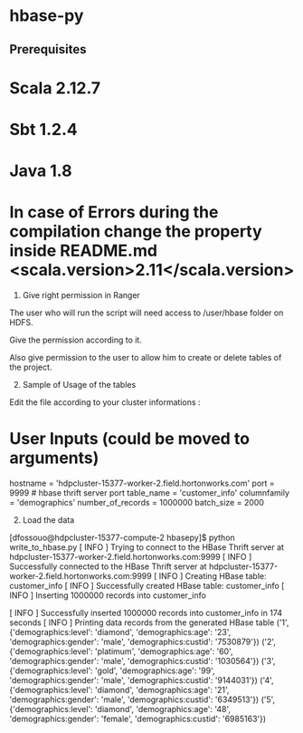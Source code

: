 # hbase-py

## Prerequisites 
# Scala 2.12.7 
# Sbt 1.2.4 
# Java 1.8
# In case of Errors during the compilation change the property inside README.md <scala.version>2.11</scala.version> 

1. Give right permission in Ranger 

The user who will run the script will need access to /user/hbase folder on HDFS. 

Give the permission according to it. 

Also give permission to the user to allow him to create or delete tables of the project. 


2. Sample of Usage of the tables 

Edit the file according to your cluster informations : 

# User Inputs (could be moved to arguments)
hostname            = 'hdpcluster-15377-worker-2.field.hortonworks.com'
port                = 9999 # hbase thrift server port 
table_name          = 'customer_info'
columnfamily        = 'demographics'
number_of_records   = 1000000
batch_size          = 2000


2. Load the data 

[dfossouo@hdpcluster-15377-compute-2 hbasepy]$ python write_to_hbase.py 
[ INFO ] Trying to connect to the HBase Thrift server at hdpcluster-15377-worker-2.field.hortonworks.com:9999
[ INFO ] Successfully connected to the HBase Thrift server at hdpcluster-15377-worker-2.field.hortonworks.com:9999
[ INFO ] Creating HBase table:  customer_info
[ INFO ] Successfully created HBase table:  customer_info
[ INFO ] Inserting 1000000 records into customer_info

[ INFO ] Successfully inserted 1000000 records into customer_info in 174 seconds
[ INFO ] Printing data records from the generated HBase table
('1', {'demographics:level': 'diamond', 'demographics:age': '23', 'demographics:gender': 'male', 'demographics:custid': '7530879'})
('2', {'demographics:level': 'platimum', 'demographics:age': '60', 'demographics:gender': 'male', 'demographics:custid': '1030564'})
('3', {'demographics:level': 'gold', 'demographics:age': '99', 'demographics:gender': 'male', 'demographics:custid': '9144031'})
('4', {'demographics:level': 'diamond', 'demographics:age': '21', 'demographics:gender': 'male', 'demographics:custid': '6349513'})
('5', {'demographics:level': 'diamond', 'demographics:age': '48', 'demographics:gender': 'female', 'demographics:custid': '6985163'})

